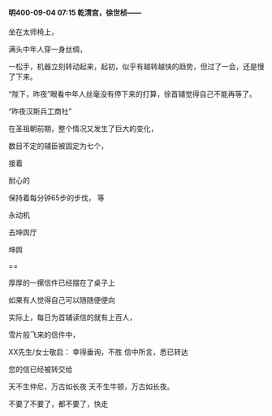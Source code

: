 #### 明400-09-04 07:15 乾清宫，徐世桢——

坐在太师椅上，


满头中年人穿一身丝绸，

一松手，机器立刻转动起来，起初，似乎有越转越快的趋势，但过了一会，还是慢了下来。

“陛下，昨夜”眼看中年人丝毫没有停下来的打算，徐首辅觉得自己不能再等了。

“昨夜汉斯兵工商社”

在圣祖朝前期，整个情况又发生了巨大的变化，

数目不定的辅臣被固定为七个，

接着

耐心的

保持着每分钟65步的步伐，
等

永动机

去坤舆厅

坤舆

==

厚厚的一摞信件已经摆在了桌子上

如果有人觉得自己可以随随便便向

实际上，每日为首辅读信的就有上百人，



雪片般飞来的信件中，

XX先生/女士敬启：
幸得垂询，不胜
信中所言，悉已转达

您的信已经被转交给




天不生仲尼，万古如长夜
天不生牛顿，万古如长夜。


不要了不要了，都不要了，快走

